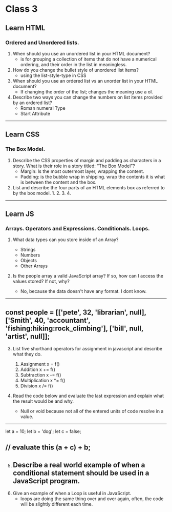 # Class 3

## Learn HTML

### Ordered and Unordered lists.

1. When should you use an unordered list in your HTML document?
    - is for grouping a collection of items that do not have a numerical ordering, and their order in the list in meaningless.
2. How do you change the bullet style of unordered list items?
    - using the list-style-type in CSS
3. When should you use an ordered list vs an unorder list in your HTML document?
    - If changing the order of the list; changes the meaning use a ol.
4. Describe two ways you can change the numbers on list items provided by an ordered list?
    - Roman numeral Type
    - Start Attribute

---

## Learn CSS

### The Box Model.

1. Describe the CSS properties of margin and padding as characters in a story. What is their role in a story titled: “The Box Model”?
    - Margin: Is the most outermost layer, wrapping the content.
    - Padding: is the bubble wrap in shipping. wrap the contents it is what is between the content and the box.
2. List and describe the four parts of an HTML elements box as referred to by the box model.
    1.
    2.
    3.
    4.

---

## Learn JS

### Arrays. Operators and Expressions. Conditionals. Loops.

1. What data types can you store inside of an Array?
    - Strings
    - Numbers
    - Objects
    - Other Arrays

2. Is the people array a valid JavaScript array? If so, how can I access the values stored? If not, why?
    - No, because the data doesn't have any format. I dont know. 
---
 const people = [['pete', 32, 'librarian', null], ['Smith', 40, 'accountant', 'fishing:hiking:rock_climbing'], ['bill', null, 'artist', null]];
---
3. List five shorthand operators for assignment in javascript and describe what they do.
    1. Assignment     x = f()  
    2. Addition       x += f()
    3. Subtraction    x -= f()
    4. Multiplication x *= f()
    5. Division       x /= f()

4. Read the code below and evaluate the last expression and explain what the result would be and why.
    - Null or void because not all of the entered units of code resolve in a value.

---
 let a = 10;
 let b = 'dog';
 let c = false;

 // evaluate this
 (a + c) + b;
---

5. Describe a real world example of when a conditional statement should be used in a JavaScript program.
    - 
6. Give an example of when a Loop is useful in JavaScript.
    - loops are doing the same thing over and over again, often, the code will be slightly different each time. 
